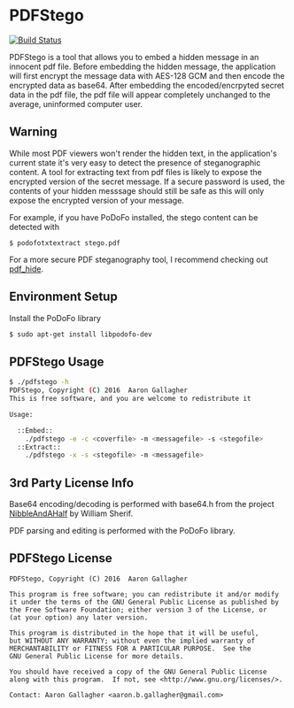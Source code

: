 # PDFStego

[![Build Status](https://travis-ci.org/aagallag/PDFStego.svg?branch=master)](https://travis-ci.org/aagallag/PDFStego)

PDFStego is a tool that allows you to embed a hidden message in an innocent pdf file.  Before embedding the hidden message, the application will first encrypt the message data with AES-128 GCM and then encode the encrypted data as base64.  After embedding the encoded/encrpyted secret data in the pdf file, the pdf file will appear completely unchanged to the average, uninformed computer user.

## Warning
While most PDF viewers won't render the hidden text, in the application's current state it's very easy to detect the presence of steganographic content.  A tool for extracting text from pdf files is likely to expose the encrypted version of the secret message.  If a secure password is used, the contents of your hidden messsage should still be safe as this will only expose the encrypted version of your message.

For example, if you have PoDoFo installed, the stego content can be detected with

```
$ podofotxtextract stego.pdf
```

For a more secure PDF steganography tool, I recommend checking out [pdf_hide](https://github.com/ncanceill/pdf_hide).

## Environment Setup

Install the PoDoFo library

```bash
$ sudo apt-get install libpodofo-dev
```

## PDFStego Usage

```bash
$ ./pdfstego -h
PDFStego, Copyright (C) 2016  Aaron Gallagher
This is free software, and you are welcome to redistribute it

Usage:

  ::Embed::
	./pdfstego -e -c <coverfile> -m <messagefile> -s <stegofile>
  ::Extract::
	./pdfstego -x -s <stegofile> -m <messagefile>
```

## 3rd Party License Info

Base64 encoding/decoding is performed with base64.h from the project [NibbleAndAHalf](https://github.com/superwills/NibbleAndAHalf) by William Sherif.

PDF parsing and editing is performed with the PoDoFo library.

## PDFStego License

```
PDFStego, Copyright (C) 2016  Aaron Gallagher

This program is free software; you can redistribute it and/or modify
it under the terms of the GNU General Public License as published by
the Free Software Foundation; either version 3 of the License, or
(at your option) any later version.

This program is distributed in the hope that it will be useful,
but WITHOUT ANY WARRANTY; without even the implied warranty of
MERCHANTABILITY or FITNESS FOR A PARTICULAR PURPOSE.  See the
GNU General Public License for more details.

You should have received a copy of the GNU General Public License
along with this program.  If not, see <http://www.gnu.org/licenses/>.

Contact: Aaron Gallagher <aaron.b.gallagher@gmail.com>
```
